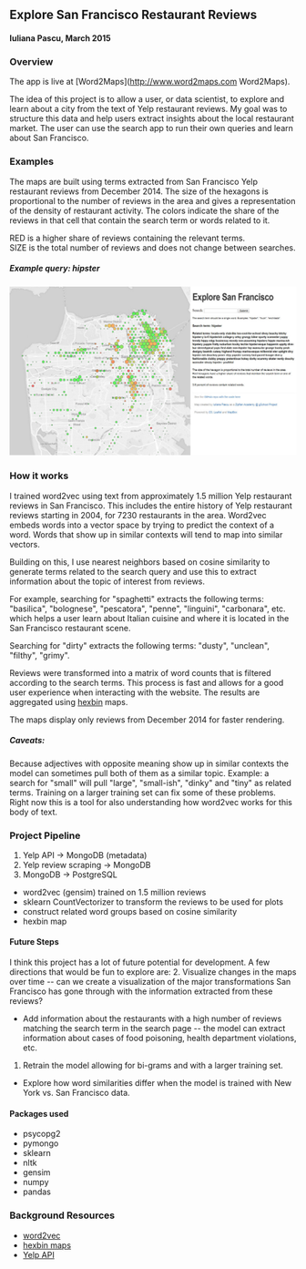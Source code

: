 ## Explore San Francisco Restaurant Reviews

#### Iuliana Pascu, March 2015

### Overview

The app is live at [Word2Maps](http://www.word2maps.com Word2Maps).  

The idea of this project is to allow a user, or data scientist, to explore and learn about a city from the text of Yelp restaurant reviews. My goal was to structure this data and help users extract insights about the local restaurant market. The user can use the search app to run their own queries and learn about San Francisco.

### Examples

The maps are built using terms extracted from San Francisco Yelp restaurant reviews from December 2014. The size of the hexagons is proportional to the number of reviews in the area and gives a representation of the density of restaurant activity. The colors indicate the share of the reviews in that cell that contain the search term or words related to it.

RED is a higher share of reviews containing the relevant terms.  
SIZE is the total number of reviews and does not change between searches.

##### Example query: hipster
![Alt text](/examples/hipster.jpg)


### How it works

I trained word2vec using text from approximately 1.5 million Yelp restaurant reviews in San Francisco. This includes the entire history of Yelp restaurant reviews starting in 2004, for 7230 restaurants in the area. Word2vec embeds words into a vector space by trying to predict the context of a word. Words that show up in similar contexts will tend to map into similar vectors.

Building on this, I use nearest neighbors based on cosine similarity to generate terms related to the search query and use this to extract information about the topic of interest from reviews.

For example, searching for "spaghetti" extracts the following terms: "basilica", "bolognese", "pescatora", "penne", "linguini", "carbonara", etc. which helps a user learn about Italian cuisine and where it is located in the San Francisco restaurant scene.

Searching for "dirty" extracts the following terms: "dusty", "unclean", "filthy", "grimy".

Reviews were transformed into a matrix of word counts that is filtered according to the search terms. This process is fast and allows for a good user experience when interacting with the website. The results are aggregated using [hexbin](http://www.delimited.io/blog/2013/12/1/hexbins-with-d3-and-leaflet-maps) maps.

The maps display only reviews from December 2014 for faster rendering. 

##### Caveats:  
Because adjectives with opposite meaning show up in similar contexts the model can sometimes pull both of them as a similar topic. Example: a search for "small" will pull "large", "small-ish", "dinky" and "tiny" as related terms. Training on a larger training set can fix some of these problems. Right now this is a tool for also understanding how word2vec works for this body of text.

### Project Pipeline
1. Yelp API -> MongoDB (metadata)  
2. Yelp review scraping -> MongoDB
3. MongoDB -> PostgreSQL
- word2vec (gensim) trained on 1.5 million reviews
- sklearn CountVectorizer to transform the reviews to be used for plots
- construct related word groups based on cosine similarity
- hexbin map

#### Future Steps
I think this project has a lot of future potential for development. A few directions that would be fun to explore are:
2. Visualize changes in the maps over time -- can we create a visualization of the major transformations San Francisco has gone through with the information extracted from these reviews?
- Add information about the restaurants with a high number of reviews matching the search term in the search page -- the model can extract information about cases of food poisoning, health department violations, etc.
1. Retrain the model allowing for bi-grams and with a larger training set.
- Explore how word similarities differ when the model is trained with New York vs. San Francisco data.

#### Packages used
- psycopg2
- pymongo
- sklearn
- nltk
- gensim
- numpy
- pandas

### Background Resources
- [word2vec](https://code.google.com/p/word2vec/)
- [hexbin maps](http://www.delimited.io/blog/2013/12/1/hexbins-with-d3-and-leaflet-maps)
- [Yelp API](https://www.yelp.com/developers/documentation)
